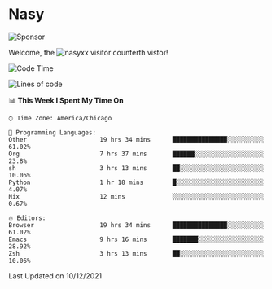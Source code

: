 # Nasy

<!--
<p align="center">
<img height="200" src="https://github-readme-stats.vercel.app/api?username=nasyxx&count_private=true&show_icons=true&theme=dracula&include_all_commits=true"/>
<img height="200" src="https://github-readme-stats.vercel.app/api/top-langs/?username=nasyxx&theme=dracula&hide=html,jupyter+notebook&count_private=true&show_icons=true"/>
</p>

  
----------------
-->

![Sponsor](https://img.shields.io/static/v1.svg?label=Sponsor&message=%E2%9D%A4&logo=GitHub&style=flat&color=pink)
 
Welcome, the ![nasyxx visitor counter](https://count.getloli.com/get/@nasyxx?theme=rule34)th vistor!
 
<!--START_SECTION:waka-->
![Code Time](http://img.shields.io/badge/Code%20Time-1%2C549%20hrs%2058%20mins-blue)

![Lines of code](https://img.shields.io/badge/From%20Hello%20World%20I%27ve%20Written-5%20Million%20lines%20of%20code-blue)

📊 **This Week I Spent My Time On** 

```text
⌚︎ Time Zone: America/Chicago

💬 Programming Languages: 
Other                    19 hrs 34 mins      ███████████████░░░░░░░░░░   61.02% 
Org                      7 hrs 37 mins       ██████░░░░░░░░░░░░░░░░░░░   23.8% 
sh                       3 hrs 13 mins       ██░░░░░░░░░░░░░░░░░░░░░░░   10.06% 
Python                   1 hr 18 mins        █░░░░░░░░░░░░░░░░░░░░░░░░   4.07% 
Nix                      12 mins             ░░░░░░░░░░░░░░░░░░░░░░░░░   0.67%

🔥 Editors: 
Browser                  19 hrs 34 mins      ███████████████░░░░░░░░░░   61.02% 
Emacs                    9 hrs 16 mins       ███████░░░░░░░░░░░░░░░░░░   28.92% 
Zsh                      3 hrs 13 mins       ██░░░░░░░░░░░░░░░░░░░░░░░   10.06%

```


 Last Updated on 10/12/2021
<!--END_SECTION:waka-->

<!-- ![visitors](https://visitor-badge.laobi.icu/badge?page_id=nasyxx.nasyxx) -->
